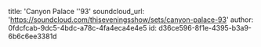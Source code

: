 title: 'Canyon Palace ''93'
soundcloud_url: 'https://soundcloud.com/thiseveningsshow/sets/canyon-palace-93'
author: 0fdcfcab-9dc5-4bdc-a78c-4fa4eca4e4e5
id: d36ce596-8f1e-4395-b3a9-6b6c6ee3381d
